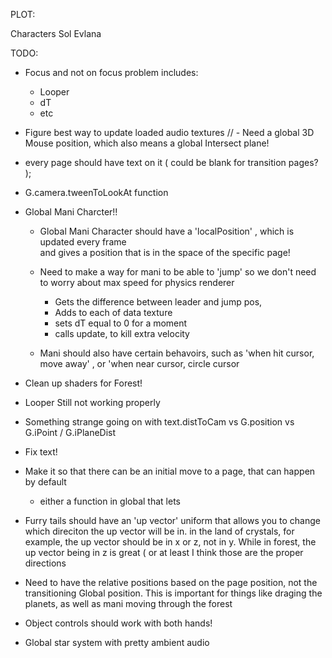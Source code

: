 PLOT:


  Characters
    Sol
    Evlana





TODO:

- Focus and not on focus problem
  includes:
    - Looper
    - dT
    - etc

- Figure best way to update loaded audio textures
// - Need a global 3D Mouse position, which also means a global Intersect plane!
- every page should have text on it ( could be blank for transition pages? );
- G.camera.tweenToLookAt function
- Global Mani Charcter!!
  - Global Mani Character should have a 'localPosition' , which is updated every frame  
    and gives a position that is in the space of the specific page!
  - Need to make a way for mani to be able to 'jump' so we don't need to worry about max speed for physics renderer
    - Gets the difference between leader and jump pos,
    - Adds to each of data texture
    - sets dT equal to 0 for a moment
    - calls update, to kill extra velocity

  - Mani should also have certain behavoirs, such as 'when hit cursor, move away' , or 'when near cursor, circle cursor

- Clean up shaders for Forest!

- Looper Still not working properly

- Something strange going on with text.distToCam vs G.position vs G.iPoint / G.iPlaneDist

- Fix text!

- Make it so that there can be an initial move to a page, that can happen by default
  - either a function in global that lets

- Furry tails should have an 'up vector' uniform that allows you to change which direciton the up vector will be in.
  in the land of crystals, for example, the up vector should be in x or z, not in y. While in forest, the up vector being in z is great ( or at least I think those are the proper directions


- Need to have the relative positions based on the page position, not the transitioning Global position. This is important for things like draging the planets, as well as mani moving through the forest


- Object controls should work with both hands!

- Global star system with pretty ambient audio



